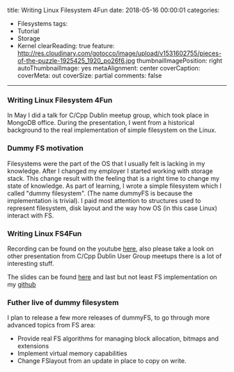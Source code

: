 title: Writing Linux Filesystem 4Fun
date: 2018-05-16 00:00:01
categories:
- Filesystems
tags:
- Tutorial
- Storage
- Kernel
clearReading: true
feature: http://res.cloudinary.com/gotocco/image/upload/v1531602755/pieces-of-the-puzzle-1925425_1920_po26f6.jpg
thumbnailImagePosition: right
autoThumbnailImage: yes
metaAlignment: center
coverCaption:
coverMeta: out
coverSize: partial
comments: false
---
### Writing Linux Filesystem 4Fun
In May I did a talk for C/Cpp Dublin meetup group, which took place in MongoDB office.
During the presentation, I went from a historical background to the real implementation of simple filesystem on the Linux.

<!-- more -->
### Dummy FS motivation
Filesystems were the part of the OS that I usually felt is lacking in my knowledge. After I changed my employer I started working with storage stack. This change result with the feeling that is a right time to change my state of knowledge.
As part of learning, I wrote a simple filesystem which I called "dummy filesystem". (The name dummyFS is because the implementation is trivial). I paid most attention to structures used to represent filesystem, disk layout and the way how OS (in this case Linux) interact with FS.

### Writing Linux FS4Fun

Recording can be found on the youtube [here](https://www.youtube.com/watch?v=sLR17lUjTpc), also please take a look on other presentation from C/Cpp Dublin User Group meetups there is a lot of interesting stuff.

The slides can be found [here](http://res.cloudinary.com/gotocco/image/upload/v1529615737/WritingFS4Fun_tnwis2.pdf) and last but not least FS implementation on my [github](https://github.com/gotoco/dummyfs)

### Futher live of dummy filesystem

I plan to release a few more releases of dummyFS, to go through more advanced topics from FS area:
- Provide real FS algorithms for managing block allocation, bitmaps and extensions
- Implement virtual memory capabilities
- Change FSlayout from an update in place to copy on write.

